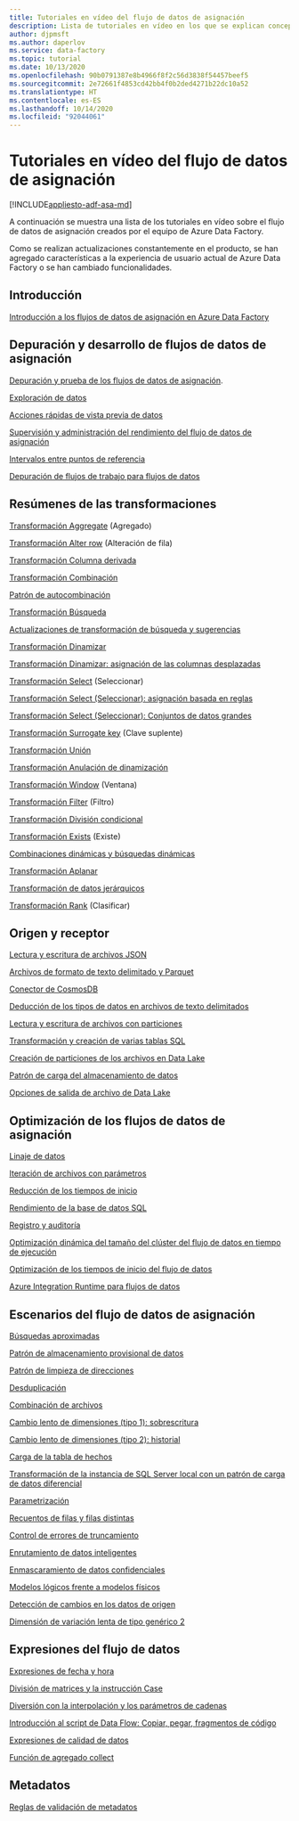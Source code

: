 ```yaml
---
title: Tutoriales en vídeo del flujo de datos de asignación
description: Lista de tutoriales en vídeo en los que se explican conceptos del flujo de datos de asignación
author: djpmsft
ms.author: daperlov
ms.service: data-factory
ms.topic: tutorial
ms.date: 10/13/2020
ms.openlocfilehash: 90b0791387e8b4966f8f2c56d3838f54457beef5
ms.sourcegitcommit: 2e72661f4853cd42bb4f0b2ded4271b22dc10a52
ms.translationtype: HT
ms.contentlocale: es-ES
ms.lasthandoff: 10/14/2020
ms.locfileid: "92044061"
---
```

# <a name="mapping-data-flow-video-tutorials"></a>Tutoriales en vídeo del flujo de datos de asignación

[!INCLUDE[appliesto-adf-asa-md](includes/appliesto-adf-asa-md.md)]

A continuación se muestra una lista de los tutoriales en vídeo sobre el flujo de datos de asignación creados por el equipo de Azure Data Factory. 

Como se realizan actualizaciones constantemente en el producto, se han agregado características a la experiencia de usuario actual de Azure Data Factory o se han cambiado funcionalidades.

## <a name="getting-started"></a>Introducción

[Introducción a los flujos de datos de asignación en Azure Data Factory](http://youtu.be/MFw7t_8tuV4)

## <a name="debugging-and-developing-mapping-data-flows"></a>Depuración y desarrollo de flujos de datos de asignación

[Depuración y prueba de los flujos de datos de asignación](https://www.youtube.com/watch?v=3ANxyvDGfjA).

[Exploración de datos](https://www.youtube.com/watch?v=En1ztyh5GaA)

[Acciones rápidas de vista previa de datos](https://www.youtube.com/watch?v=CP0TnNmaLA0)

[Supervisión y administración del rendimiento del flujo de datos de asignación](https://www.youtube.com/watch?v=fktIWdJiqTk)

[Intervalos entre puntos de referencia](http://youtu.be/6CSbWm4lRhw?hd=1)

[Depuración de flujos de trabajo para flujos de datos](https://youtu.be/y3suL7UsWVw)

## <a name="transformation-overviews"></a>Resúmenes de las transformaciones

[Transformación Aggregate](http://youtu.be/jdL75xIr98I) (Agregado)

[Transformación Alter row](https://www.youtube.com/watch?v=4ktoohwptmQ) (Alteración de fila)

[Transformación Columna derivada](https://www.youtube.com/watch?v=FFCbU4ujCiY)

[Transformación Combinación](https://www.youtube.com/watch?v=zukwayEXRtg)

[Patrón de autocombinación](https://www.youtube.com/watch?v=Dx1kANfnvmk&feature=youtu.be&hd=1)

[Transformación Búsqueda](https://www.youtube.com/watch?v=9U-0VPU2ZPU)

[Actualizaciones de transformación de búsqueda y sugerencias](https://youtu.be/MBskWoeuTLw)

[Transformación Dinamizar](https://www.youtube.com/watch?v=Tua14ZQA3F8&t=34s)

[Transformación Dinamizar: asignación de las columnas desplazadas](https://youtu.be/5MygzCX0wnM)

[Transformación Select](http://youtu.be/F9VjQ_YyRyU?hd=1) (Seleccionar)

[Transformación Select (Seleccionar): asignación basada en reglas](https://youtu.be/5lf1lh1qMwU)

[Transformación Select (Seleccionar): Conjuntos de datos grandes](https://www.youtube.com/watch?v=R5ea2_R0ouc)

[Transformación Surrogate key](https://www.youtube.com/watch?v=ISpegL9CbTM) (Clave suplente)

[Transformación Unión](http://youtu.be/_Et6mg1tEr8?hd=1)

[Transformación Anulación de dinamización](http://youtu.be/KFYkxcpB8b0?hd=1)

[Transformación Window](https://www.youtube.com/watch?v=m6zgbtY5AYQ) (Ventana)

[Transformación Filter](https://youtu.be/OhbKDOXSfeE) (Filtro)

[Transformación División condicional](http://youtu.be/W1lQHojhKZw?hd=1)

[Transformación Exists](http://youtu.be/GS8JVgNBMfs?hd=1) (Existe)

[Combinaciones dinámicas y búsquedas dinámicas](https://youtu.be/CMOPPie9bXM)

[Transformación Aplanar](https://youtu.be/VY2tFQJoAXE)

[Transformación de datos jerárquicos](https://youtu.be/oAEh21NFgWQ)

[Transformación Rank](https://youtu.be/6XvgkbMtws0) (Clasificar)

## <a name="source-and-sink"></a>Origen y receptor

[Lectura y escritura de archivos JSON](https://www.youtube.com/watch?v=yY5aB7Kdhjg)

[Archivos de formato de texto delimitado y Parquet](https://youtu.be/V_2a60j2Kjo)

[Conector de CosmosDB](http://youtu.be/plp1etT2ftY?hd=1)

[Deducción de los tipos de datos en archivos de texto delimitados](https://www.youtube.com/watch?v=nJjRzlFktlA)

[Lectura y escritura de archivos con particiones](https://www.youtube.com/watch?v=7Q-db4Qgc4M)

[Transformación y creación de varias tablas SQL](https://www.youtube.com/watch?v=Sj15Yjwai1A)

[Creación de particiones de los archivos en Data Lake](https://youtu.be/VNWv-MvLQ_0)

[Patrón de carga del almacenamiento de datos](https://www.youtube.com/watch?v=7mLqwtmeQFg)

[Opciones de salida de archivo de Data Lake](https://www.youtube.com/watch?v=NAPSbjvSQA8)

## <a name="optimizing-mapping-data-flows"></a>Optimización de los flujos de datos de asignación

[Linaje de datos](https://www.youtube.com/watch?v=5KvqYF-y93s)

[Iteración de archivos con parámetros](http://youtu.be/uEgz0ptYRDM?hd=1)

[Reducción de los tiempos de inicio](https://youtu.be/FFCbU4ujCiY?t=528)

[Rendimiento de la base de datos SQL](https://youtu.be/iyZT5CY3V_4)

[Registro y auditoría](https://www.youtube.com/watch?v=UC__LOyuf8M)

[Optimización dinámica del tamaño del clúster del flujo de datos en tiempo de ejecución](https://www.youtube.com/watch?v=jWSkJdtiJNM)

[Optimización de los tiempos de inicio del flujo de datos](https://www.youtube.com/watch?v=VT_2ZV3a7Fc)

[Azure Integration Runtime para flujos de datos](https://www.youtube.com/watch?v=VT_2ZV3a7Fc)

## <a name="mapping-data-flow-scenarios"></a>Escenarios del flujo de datos de asignación

[Búsquedas aproximadas](http://youtu.be/7gdwExjHBbw)

[Patrón de almacenamiento provisional de datos](https://youtu.be/mZLKdyoL3Mo)

[Patrón de limpieza de direcciones](https://youtu.be/axEYbuU3lmw)

[Desduplicación](https://youtu.be/QOi26ETtPTw)

[Combinación de archivos](http://youtu.be/WbDTBAyYte8)

[Cambio lento de dimensiones (tipo 1): sobrescritura](http://youtu.be/Rz2zx5GRbrA)

[Cambio lento de dimensiones (tipo 2): historial](http://youtu.be/123CptslKvU)

[Carga de la tabla de hechos](http://youtu.be/ABG3X9pgFPQ)

[Transformación de la instancia de SQL Server local con un patrón de carga de datos diferencial](https://youtu.be/IN-4v0e7UIs)

[Parametrización](https://www.youtube.com/watch?v=vpuuQcFojt8)

[Recuentos de filas y filas distintas](https://youtu.be/ryYo8UFUgTI)

[Control de errores de truncamiento](http://youtu.be/sPpcSiKQz34)

[Enrutamiento de datos inteligentes](https://youtu.be/PIGw-Z-0upw)

[Enmascaramiento de datos confidenciales](https://www.youtube.com/watch?v=OFd4LeiTmfs)

[Modelos lógicos frente a modelos físicos](http://youtu.be/K5tgzLjEE9Q)

[Detección de cambios en los datos de origen](http://youtu.be/CaxIlI7oXfI?hd=1)

[Dimensión de variación lenta de tipo genérico 2](http://youtu.be/tc283k8CWh8)

## <a name="data-flow-expressions"></a>Expresiones del flujo de datos

[Expresiones de fecha y hora](https://www.youtube.com/watch?v=uboyCZ25r_E&feature=youtu.be&hd=1)

[División de matrices y la instrucción Case](https://www.youtube.com/watch?v=DHNH8ZO7YjI)

[Diversión con la interpolación y los parámetros de cadenas](https://youtu.be/hb3-cn2CMgM)

[Introducción al script de Data Flow: Copiar, pegar, fragmentos de código](https://www.youtube.com/watch?v=3_1I4XdoBKQ)

[Expresiones de calidad de datos](https://www.youtube.com/watch?v=O8gmv5-lXhs)

[Función de agregado collect](https://www.youtube.com/watch?v=zneE18EHJSE)

## <a name="metadata"></a>Metadatos

[Reglas de validación de metadatos](https://www.youtube.com/watch?v=E_UD3R-VpYE)
